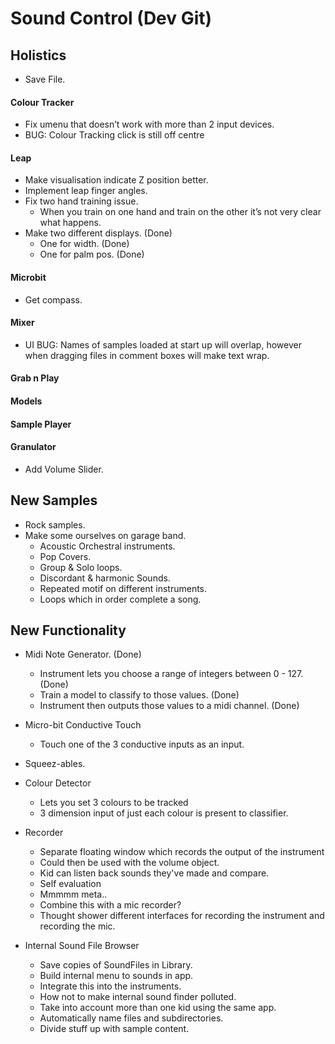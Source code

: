 # Sound Control (Dev Git)

## Holistics
* Save File.

#### Colour Tracker
* Fix umenu that doesn’t work with more than 2 input devices.
* BUG: Colour Tracking click is still off centre

#### Leap
* Make visualisation indicate Z position better.
* Implement leap finger angles.
* Fix two hand training issue.
	* When you train on one hand and train on the other it’s not very clear what happens.
* Make two different displays. (Done)
	* One for width. (Done)
	* One for palm pos. (Done)

#### Microbit
* Get compass.

#### Mixer
* UI BUG: Names of samples loaded at start up will overlap, however when dragging files in comment boxes will make text wrap.

#### Grab n Play

#### Models

#### Sample Player

#### Granulator
* Add Volume Slider.

## New Samples
* Rock samples.
* Make some ourselves on garage band.
    * Acoustic Orchestral instruments.
    * Pop Covers.
    * Group & Solo loops.
    * Discordant & harmonic Sounds.
    * Repeated motif on different instruments.
    * Loops which in order complete a song.


## New Functionality
* Midi Note Generator. (Done)
    * Instrument lets you choose a range of integers between 0 - 127. (Done)
    * Train a model to classify to those values. (Done)
	* Instrument then outputs those values to a midi channel. (Done)

* Micro-bit Conductive Touch
    * Touch one of the 3 conductive inputs as an input.

* Squeez-ables.

* Colour Detector
    * Lets you set 3 colours to be tracked
    * 3 dimension input of just each colour is present to classifier.

* Recorder
    * Separate floating window which records the output of the instrument
    * Could then be used with the volume object.
    * Kid can listen back sounds they've made and compare.
    * Self evaluation
    * Mmmmm meta..
    * Combine this with a mic recorder?
    * Thought shower different interfaces for recording the instrument and recording the mic.

* Internal Sound File Browser
    * Save copies of SoundFiles in Library.
    * Build internal menu to sounds in app.
    * Integrate this into the instruments.
    * How not to make internal sound finder polluted.
    * Take into account more than one kid using the same app.
    * Automatically name files and subdirectories.
    * Divide stuff up with sample content.





